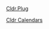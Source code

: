 [Cldr.Plug](https://hexdocs.pm/ex_cldr_plugs/readme.html)

[Cldr Calendars](https://hexdocs.pm/ex_cldr_calendars/Cldr.Calendar.html#previous/3)

